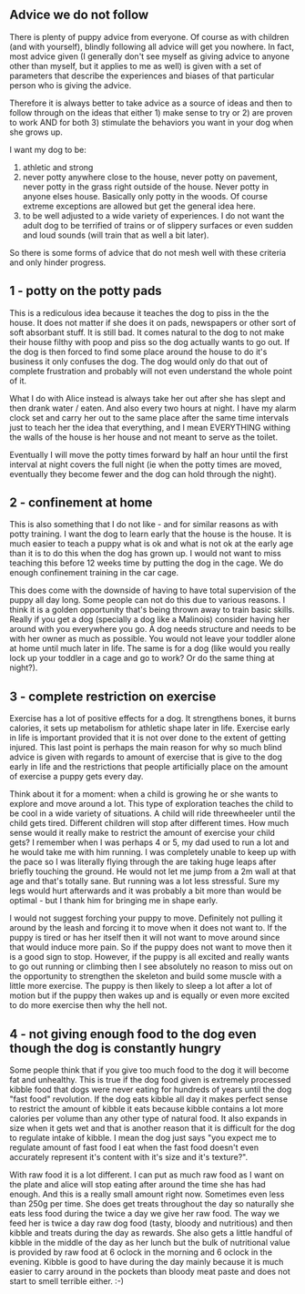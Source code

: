 ## Advice we do not follow

There is plenty of puppy advice from everyone. Of course as with children (and with yourself), blindly following all advice will get you nowhere. In fact, most advice given (I generally don't see myself as giving advice to anyone other than myself, but it applies to me as well) is given with a set of parameters that describe the experiences and biases of that particular person who is giving the advice.

Therefore it is always better to take advice as a source of ideas and then to follow through on the ideas that either 1) make sense to try or 2) are proven to work AND for both 3) stimulate the behaviors you want in your dog when she grows up. 

I want my dog to be:
1) athletic and strong
2) never potty anywhere close to the house, never potty on pavement, never potty in the grass right outside of the house. Never potty in anyone elses house. Basically only potty in the woods. Of course extreme exceptions are allowed but get the general idea here. 
3) to be well adjusted to a wide variety of experiences. I do not want the adult dog to be terrified of trains or of slippery surfaces or even sudden and loud sounds (will train that as well a bit later). 

So there is some forms of advice that do not mesh well with these criteria and only hinder progress. 

## 1 - potty on the potty pads

This is a rediculous idea because it teaches the dog to piss in the the house. It does not matter if she does it on pads, newspapers or other sort of soft absorbant stuff. It is still bad. It comes natural to the dog to not make their house filthy with poop and piss so the dog actually wants to go out. If the dog is then forced to find some place around the house to do it's business it only confuses the dog. The dog would only do that out of complete frustration and probably will not even understand the whole point of it.

What I do with Alice instead is always take her out after she has slept and then drank water / eaten. And also every two hours at night. I have my alarm clock set and carry her out to the same place after the same time intervals just to teach her the idea that everything, and I mean EVERYTHING withing the walls of the house is her house and not meant to serve as the toilet. 

Eventually I will move the potty times forward by half an hour until the first interval at night covers the full night (ie when the potty times are moved, eventually they become fewer and the dog can hold through the night). 

## 2 - confinement at home

This is also something that I do not like - and for similar reasons as with potty training. I want the dog to learn early that the house is the house. It is much easier to teach a puppy what is ok and what is not ok at the early age than it is to do this when the dog has grown up. I would not want to miss teaching this before 12 weeks time by putting the dog in the cage. We do enough confinement training in the car cage.

This does come with the downside of having to have total supervision of the puppy all day long. Some people can not do this due to various reasons. I think it is a golden opportunity that's being thrown away to train basic skills. Really if you get a dog (specially a dog like a Malinois) consider having her around with you everywhere you go. A dog needs structure and needs to be with her owner as much as possible. You would not leave your toddler alone at home until much later in life. The same is for a dog (like would you really lock up your toddler in a cage and go to work? Or do the same thing at night?). 

## 3 - complete restriction on exercise

Exercise has a lot of positive effects for a dog. It strengthens bones, it burns calories, it sets up metabolism for athletic shape later in life. Exercise early in life is important provided that it is not over done to the extent of getting injured. This last point is perhaps the main reason for why so much blind advice is given with regards to amount of exercise that is give to the dog early in life and the restrictions that people artificially place on the amount of exercise a puppy gets every day.

Think about it for a moment: when a child is growing he or she wants to explore and move around a lot. This type of exploration teaches the child to be cool in a wide variety of situations. A child will ride threewheeler until the child gets tired. Different children will stop after different times. How much sense would it really make to restrict the amount of exercise your child gets? I remember when I was perhaps 4 or 5, my dad used to run a lot and he would take me with him running. I was completely unable to keep up with the pace so I was literally flying through the are taking huge leaps after briefly touching the ground. He would not let me jump from a 2m wall at that age and that's totally sane. But running was a lot less stressful. Sure my legs would hurt afterwards and it was probably a bit more than would be optimal - but I thank him for bringing me in shape early. 

I would not suggest forching your puppy to move. Definitely not pulling it around by the leash and forcing it to move when it does not want to. If the puppy is tired or has her itself then it will not want to move around since that would induce more pain. So if the puppy does not want to move then it is a good sign to stop. However, if the puppy is all excited and really wants to go out running or climbing then I see absolutely no reason to miss out on the opportunity to strengthen the skeleton and build some muscle with a little more exercise. The puppy is then likely to sleep a lot after a lot of motion but if the puppy then wakes up and is equally or even more excited to do more exercise then why the hell not. 

## 4 - not giving enough food to the dog even though the dog is constantly hungry

Some people think that if you give too much food to the dog it will become fat and unhealthy. This is true if the dog food given is extremely processed kibble food that dogs were never eating for hundreds of years until the dog "fast food" revolution. If the dog eats kibble all day it makes perfect sense to restrict the amount of kibble it eats because kibble contains a lot more calories per volume than any other type of natural food. It also expands in size when it gets wet and that is another reason that it is difficult for the dog to regulate intake of kibble. I mean the dog just says "you expect me to regulate amount of fast food I eat when the fast food doesn't even accurately represent it's content with it's size and it's texture?". 

With raw food it is a lot different. I can put as much raw food as I want on the plate and alice will stop eating after around the time she has had enough. And this is a really small amount right now. Sometimes even less than 250g per time. She does get treats throughout the day so naturally she eats less food during the twice a day we give her raw food. The way we feed her is twice a day raw dog food (tasty, bloody and nutritious) and then kibble and treats during the day as rewards. She also gets a little handful of kibble in the middle of the day as her lunch but the bulk of nutritional value is provided by raw food at 6 oclock in the morning and 6 oclock in the evening. Kibble is good to have during the day mainly because it is much easier to carry around in the pockets than bloody meat paste and does not start to smell terrible either. :-)
